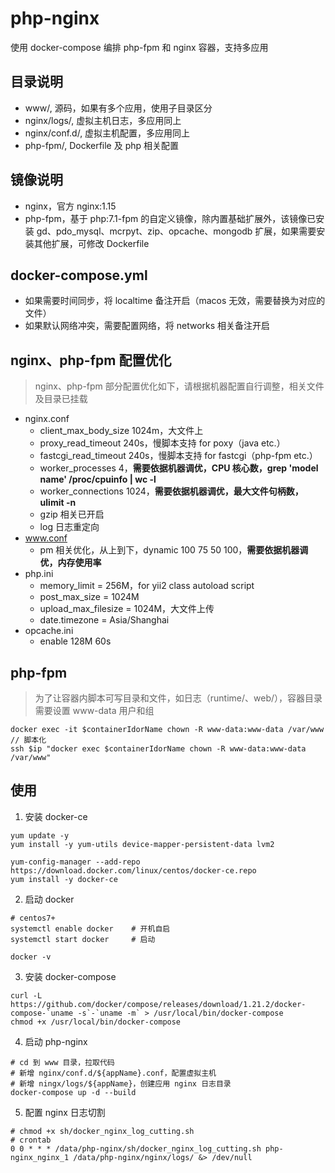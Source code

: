 # php-nginx
使用 docker-compose 编排 php-fpm 和 nginx 容器，支持多应用

## 目录说明
- www/, 源码，如果有多个应用，使用子目录区分
- nginx/logs/, 虚拟主机日志，多应用同上
- nginx/conf.d/, 虚拟主机配置，多应用同上
- php-fpm/, Dockerfile 及 php 相关配置

## 镜像说明
- nginx，官方 nginx:1.15
- php-fpm，基于 php:7.1-fpm 的自定义镜像，除内置基础扩展外，该镜像已安装 gd、pdo_mysql、mcrpyt、zip、opcache、mongodb 扩展，如果需要安装其他扩展，可修改 Dockerfile

## docker-compose.yml
- 如果需要时间同步，将 localtime 备注开启（macos 无效，需要替换为对应的文件）
- 如果默认网络冲突，需要配置网络，将 networks 相关备注开启

## nginx、php-fpm 配置优化
> nginx、php-fpm 部分配置优化如下，请根据机器配置自行调整，相关文件及目录已挂载
- nginx.conf
  - client_max_body_size 1024m，大文件上
  - proxy_read_timeout 240s，慢脚本支持 for poxy（java etc.）
  - fastcgi_read_timeout 240s，慢脚本支持 for fastcgi（php-fpm etc.）
  - worker_processes 4，**需要依据机器调优，CPU 核心数，grep 'model name' /proc/cpuinfo | wc -l**
  - worker_connections 1024，**需要依据机器调优，最大文件句柄数，ulimit -n**
  - gzip 相关已开启
  - log 日志重定向
- www.conf
  - pm 相关优化，从上到下，dynamic 100 75 50 100，**需要依据机器调优，内存使用率**
- php.ini
  - memory_limit = 256M，for yii2 class autoload script
  - post_max_size = 1024M
  - upload_max_filesize = 1024M，大文件上传
  - date.timezone = Asia/Shanghai
- opcache.ini
  - enable 128M 60s

## php-fpm
> 为了让容器内脚本可写目录和文件，如日志（runtime/、web/），容器目录需要设置 www-data 用户和组
```shell
docker exec -it $containerIdorName chown -R www-data:www-data /var/www
// 脚本化
ssh $ip "docker exec $containerIdorName chown -R www-data:www-data /var/www"
```

## 使用
1. 安装 docker-ce
```shell
yum update -y
yum install -y yum-utils device-mapper-persistent-data lvm2

yum-config-manager --add-repo https://download.docker.com/linux/centos/docker-ce.repo
yum install -y docker-ce
```

2. 启动 docker
```shell
# centos7+
systemctl enable docker    # 开机自启
systemctl start docker     # 启动

docker -v
```

3. 安装 docker-compose
```shell
curl -L https://github.com/docker/compose/releases/download/1.21.2/docker-compose-`uname -s`-`uname -m` > /usr/local/bin/docker-compose
chmod +x /usr/local/bin/docker-compose
```

4. 启动 php-nginx
```shell
# cd 到 www 目录，拉取代码
# 新增 nginx/conf.d/${appName}.conf，配置虚拟主机
# 新增 ningx/logs/${appName}，创建应用 nginx 日志目录
docker-compose up -d --build
```

5. 配置 nginx 日志切割
```
# chmod +x sh/docker_nginx_log_cutting.sh
# crontab
0 0 * * * /data/php-nginx/sh/docker_nginx_log_cutting.sh php-nginx_nginx_1 /data/php-nginx/nginx/logs/ &> /dev/null
```
